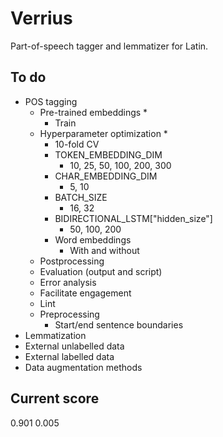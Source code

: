 # Verrius

Part-of-speech tagger and lemmatizer for Latin.

## To do
- POS tagging
    - Pre-trained embeddings *
        - Train
    - Hyperparameter optimization *
        - 10-fold CV
        - TOKEN_EMBEDDING_DIM
            - 10, 25, 50, 100, 200, 300
        - CHAR_EMBEDDING_DIM
            - 5, 10
        - BATCH_SIZE
            - 16, 32
        - BIDIRECTIONAL_LSTM["hidden_size"]
            - 50, 100, 200
        - Word embeddings
            - With and without
    - Postprocessing
    - Evaluation (output and script)
    - Error analysis
    - Facilitate engagement
    - Lint
    - Preprocessing
        - Start/end sentence boundaries
- Lemmatization
- External unlabelled data
- External labelled data
- Data augmentation methods

## Current score
0.901 0.005